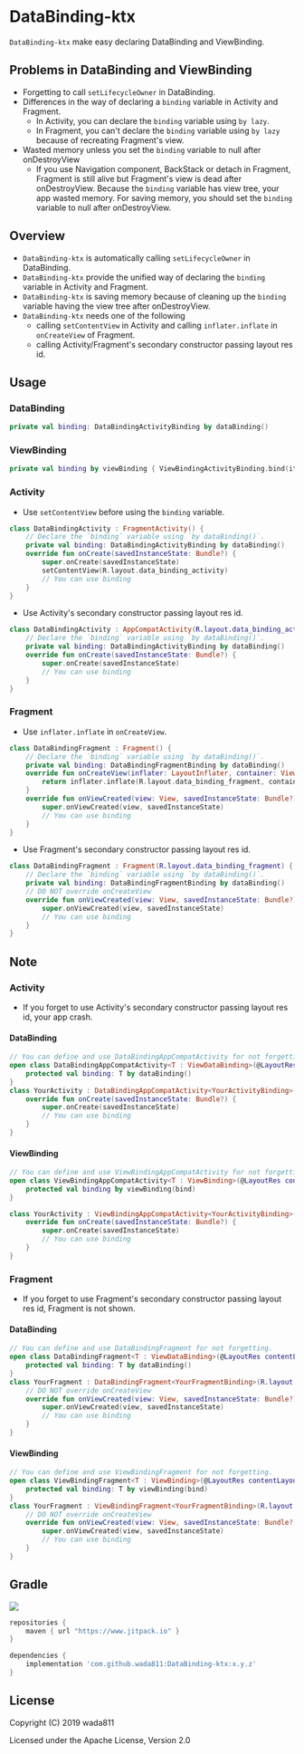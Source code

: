 DataBinding-ktx
=====

`DataBinding-ktx` make easy declaring DataBinding and ViewBinding.

## Problems in DataBinding and ViewBinding
- Forgetting to call `setLifecycleOwner` in DataBinding.
- Differences in the way of declaring a `binding` variable in Activity and Fragment.
    - In Activity, you can declare the `binding` variable using `by lazy`.
    - In Fragment, you can't declare the `binding` variable using `by lazy` because of recreating Fragment's view.
- Wasted memory unless you set the `binding` variable to null after onDestroyView
    - If you use Navigation component, BackStack or detach in Fragment, Fragment is still alive but Fragment's view is dead after onDestroyView.
      Because the `binding` variable has view tree, your app wasted memory.
      For saving memory, you should set the `binding` variable to null after onDestroyView.

## Overview
- `DataBinding-ktx` is automatically calling `setLifecycleOwner` in DataBinding.
- `DataBinding-ktx` provide the unified way of declaring the `binding` variable in Activity and Fragment.
- `DataBinding-ktx` is saving memory because of cleaning up the `binding` variable having the view tree after onDestroyView.
- `DataBinding-ktx` needs one of the following
    - calling `setContentView` in Activity and calling `inflater.inflate` in `onCreateView` of Fragment.
    - calling Activity/Fragment's secondary constructor passing layout res id.

## Usage 
### DataBinding
```kotlin
private val binding: DataBindingActivityBinding by dataBinding()
```
### ViewBinding
```kotlin
private val binding by viewBinding { ViewBindingActivityBinding.bind(it) }
```
### Activity
- Use `setContentView` before using the `binding` variable.
```kotlin
class DataBindingActivity : FragmentActivity() {
    // Declare the `binding` variable using `by dataBinding()`.
    private val binding: DataBindingActivityBinding by dataBinding()
    override fun onCreate(savedInstanceState: Bundle?) {
        super.onCreate(savedInstanceState)
        setContentView(R.layout.data_binding_activity)
        // You can use binding
    }
}
```
- Use Activity's secondary constructor passing layout res id.
```kotlin
class DataBindingActivity : AppCompatActivity(R.layout.data_binding_activity) {
    // Declare the `binding` variable using `by dataBinding()`.
    private val binding: DataBindingActivityBinding by dataBinding()
    override fun onCreate(savedInstanceState: Bundle?) {
        super.onCreate(savedInstanceState)
        // You can use binding
    }
}
```

### Fragment
- Use `inflater.inflate` in `onCreateView`.
```kotlin
class DataBindingFragment : Fragment() {
    // Declare the `binding` variable using `by dataBinding()`.
    private val binding: DataBindingFragmentBinding by dataBinding()
    override fun onCreateView(inflater: LayoutInflater, container: ViewGroup?, savedInstanceState: Bundle?): View? {
        return inflater.inflate(R.layout.data_binding_fragment, container, false)
    }
    override fun onViewCreated(view: View, savedInstanceState: Bundle?) {
        super.onViewCreated(view, savedInstanceState)
        // You can use binding
    }
}
```
- Use Fragment's secondary constructor passing layout res id.
```kotlin
class DataBindingFragment : Fragment(R.layout.data_binding_fragment) {
    // Declare the `binding` variable using `by dataBinding()`.
    private val binding: DataBindingFragmentBinding by dataBinding()
    // DO NOT override onCreateView
    override fun onViewCreated(view: View, savedInstanceState: Bundle?) {
        super.onViewCreated(view, savedInstanceState)
        // You can use binding
    }
}
```


## Note
### Activity
- If you forget to use Activity's secondary constructor passing layout res id, your app crash.

#### DataBinding
```kotlin
// You can define and use DataBindingAppCompatActivity for not forgetting.
open class DataBindingAppCompatActivity<T : ViewDataBinding>(@LayoutRes contentLayoutId : Int) : AppCompatActivity(contentLayoutId) {
    protected val binding: T by dataBinding()
} 
class YourActivity : DataBindingAppCompatActivity<YourActivityBinding>(R.layout.your_activity) {
    override fun onCreate(savedInstanceState: Bundle?) {
        super.onCreate(savedInstanceState)
        // You can use binding
    }
}
```
#### ViewBinding
```kotlin
// You can define and use ViewBindingAppCompatActivity for not forgetting.
open class ViewBindingAppCompatActivity<T : ViewBinding>(@LayoutRes contentLayoutId: Int, bind: (View) -> T) : AppCompatActivity(contentLayoutId) {
    protected val binding by viewBinding(bind)
}

class YourActivity : ViewBindingAppCompatActivity<YourActivityBinding>(R.layout.your_activity, YourActivityBinding::bind) {
    override fun onCreate(savedInstanceState: Bundle?) {
        super.onCreate(savedInstanceState)
        // You can use binding
    }
}
```

### Fragment
- If you forget to use Fragment's secondary constructor passing layout res id, Fragment is not shown.

#### DataBinding
```kotlin
// You can define and use DataBindingFragment for not forgetting.
open class DataBindingFragment<T : ViewDataBinding>(@LayoutRes contentLayoutId : Int) : Fragment(contentLayoutId) {
    protected val binding: T by dataBinding()
} 
class YourFragment : DataBindingFragment<YourFragmentBinding>(R.layout.your_fragment) {
    // DO NOT override onCreateView
    override fun onViewCreated(view: View, savedInstanceState: Bundle?) {
        super.onViewCreated(view, savedInstanceState)
        // You can use binding
    }
}
```
#### ViewBinding
```kotlin
// You can define and use ViewBindingFragment for not forgetting.
open class ViewBindingFragment<T : ViewBinding>(@LayoutRes contentLayoutId : Int, bind: (View) -> T) : Fragment(contentLayoutId) {
    protected val binding: T by viewBinding(bind)
} 
class YourFragment : ViewBindingFragment<YourFragmentBinding>(R.layout.your_fragment,YourFragmentBinding::bind) {
    // DO NOT override onCreateView
    override fun onViewCreated(view: View, savedInstanceState: Bundle?) {
        super.onViewCreated(view, savedInstanceState)
        // You can use binding
    }
}
```

## Gradle

[![](https://jitpack.io/v/wada811/DataBinding-ktx.svg)](https://jitpack.io/#wada811/DataBinding-ktx)

```groovy
repositories {
    maven { url "https://www.jitpack.io" }
}

dependencies {
    implementation 'com.github.wada811:DataBinding-ktx:x.y.z'
}
```

## License

Copyright (C) 2019 wada811

Licensed under the Apache License, Version 2.0
